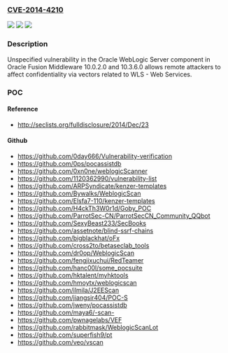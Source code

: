 ### [CVE-2014-4210](https://cve.mitre.org/cgi-bin/cvename.cgi?name=CVE-2014-4210)
![](https://img.shields.io/static/v1?label=Product&message=n%2Fa&color=blue)
![](https://img.shields.io/static/v1?label=Version&message=n%2Fa&color=blue)
![](https://img.shields.io/static/v1?label=Vulnerability&message=n%2Fa&color=brighgreen)

### Description

Unspecified vulnerability in the Oracle WebLogic Server component in Oracle Fusion Middleware 10.0.2.0 and 10.3.6.0 allows remote attackers to affect confidentiality via vectors related to WLS - Web Services.

### POC

#### Reference
- http://seclists.org/fulldisclosure/2014/Dec/23

#### Github
- https://github.com/0day666/Vulnerability-verification
- https://github.com/0ps/pocassistdb
- https://github.com/0xn0ne/weblogicScanner
- https://github.com/1120362990/vulnerability-list
- https://github.com/ARPSyndicate/kenzer-templates
- https://github.com/Bywalks/WeblogicScan
- https://github.com/Elsfa7-110/kenzer-templates
- https://github.com/H4ckTh3W0r1d/Goby_POC
- https://github.com/ParrotSec-CN/ParrotSecCN_Community_QQbot
- https://github.com/SexyBeast233/SecBooks
- https://github.com/assetnote/blind-ssrf-chains
- https://github.com/bigblackhat/oFx
- https://github.com/cross2to/betaseclab_tools
- https://github.com/dr0op/WeblogicScan
- https://github.com/fengjixuchui/RedTeamer
- https://github.com/hanc00l/some_pocsuite
- https://github.com/hktalent/myhktools
- https://github.com/hmoytx/weblogicscan
- https://github.com/ilmila/J2EEScan
- https://github.com/jiangsir404/POC-S
- https://github.com/jweny/pocassistdb
- https://github.com/maya6/-scan-
- https://github.com/pwnagelabs/VEF
- https://github.com/rabbitmask/WeblogicScanLot
- https://github.com/superfish9/pt
- https://github.com/veo/vscan

